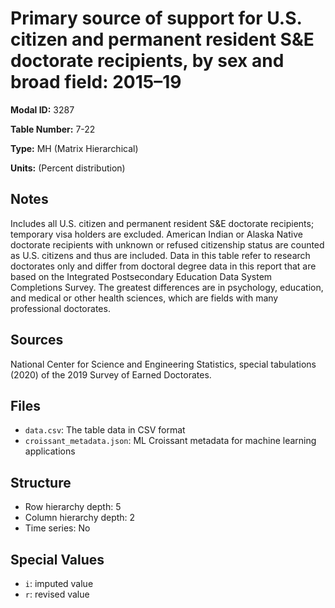 # Primary source of support for U.S. citizen and permanent resident S&E doctorate recipients, by sex and broad field: 2015–19

**Modal ID:** 3287

**Table Number:** 7-22

**Type:** MH (Matrix Hierarchical)

**Units:** (Percent distribution)

## Notes

Includes all U.S. citizen and permanent resident S&E doctorate recipients; temporary visa holders are excluded. American Indian or Alaska Native doctorate recipients with unknown or refused citizenship status are counted as U.S. citizens and thus are included. Data in this table refer to research doctorates only and differ from doctoral degree data in this report that are based on the Integrated Postsecondary Education Data System Completions Survey. The greatest differences are in psychology, education, and medical or other health sciences, which are fields with many professional doctorates.

## Sources

National Center for Science and Engineering Statistics, special tabulations (2020) of the 2019 Survey of Earned Doctorates.

## Files

- `data.csv`: The table data in CSV format
- `croissant_metadata.json`: ML Croissant metadata for machine learning applications

## Structure

- Row hierarchy depth: 5
- Column hierarchy depth: 2
- Time series: No

## Special Values

- `i`: imputed value
- `r`: revised value
